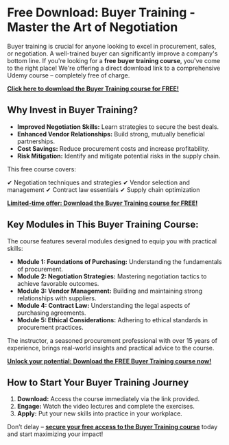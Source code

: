 # Free Download: Buyer Training - Master the Art of Negotiation

Buyer training is crucial for anyone looking to excel in procurement, sales, or negotiation. A well-trained buyer can significantly improve a company's bottom line. If you're looking for a **free buyer training course**, you've come to the right place! We're offering a direct download link to a comprehensive Udemy course – completely free of charge.

[**Click here to download the Buyer Training course for FREE!**](https://udemywork.com/buyer-training)

## Why Invest in Buyer Training?

*   **Improved Negotiation Skills:** Learn strategies to secure the best deals.
*   **Enhanced Vendor Relationships:** Build strong, mutually beneficial partnerships.
*   **Cost Savings:** Reduce procurement costs and increase profitability.
*   **Risk Mitigation:** Identify and mitigate potential risks in the supply chain.

This free course covers:

✔ Negotiation techniques and strategies
✔ Vendor selection and management
✔ Contract law essentials
✔ Supply chain optimization

[**Limited-time offer: Download the Buyer Training course for FREE!**](https://udemywork.com/buyer-training)

## Key Modules in This Buyer Training Course:

The course features several modules designed to equip you with practical skills:

*   **Module 1: Foundations of Purchasing:** Understanding the fundamentals of procurement.
*   **Module 2: Negotiation Strategies:** Mastering negotiation tactics to achieve favorable outcomes.
*   **Module 3: Vendor Management:** Building and maintaining strong relationships with suppliers.
*   **Module 4: Contract Law:** Understanding the legal aspects of purchasing agreements.
*   **Module 5: Ethical Considerations:** Adhering to ethical standards in procurement practices.

The instructor, a seasoned procurement professional with over 15 years of experience, brings real-world insights and practical advice to the course.

[**Unlock your potential: Download the FREE Buyer Training course now!**](https://udemywork.com/buyer-training)

## How to Start Your Buyer Training Journey

1.  **Download:** Access the course immediately via the link provided.
2.  **Engage:** Watch the video lectures and complete the exercises.
3.  **Apply:** Put your new skills into practice in your workplace.

Don’t delay – **[secure your free access to the Buyer Training course](https://udemywork.com/buyer-training)** today and start maximizing your impact!

